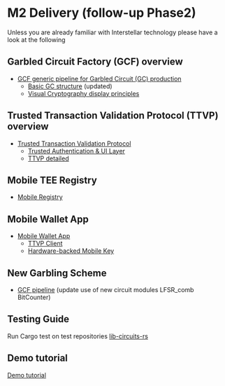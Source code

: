 # M2 Delivery (follow-up Phase2)

Unless you are already familiar with Interstellar technology please have a look at the following

## Garbled Circuit Factory (GCF) overview
- [GCF generic pipeline for Garbled Circuit (GC) production](./GCF.md)
    - [Basic GC structure](./GC.md) (updated)
    - [Visual Cryptography display principles](./VC-GC.md)

## Trusted Transaction Validation Protocol (TTVP) overview
- [Trusted Transaction Validation Protocol](./TTVP.md)
    - [Trusted Authentication & UI Layer](./TAUI.md)
    - [TTVP detailed](./TTVP_detailed.md)
    
## Mobile TEE Registry
- [Mobile Registry](./Mobile_Registry.md)

## Mobile Wallet App

- [Mobile Wallet App](./Mobile_App.md)
    - [TTVP Client](./TTVP_client.md)
    - [Hardware-backed Mobile Key](./HBMK.md)

## New Garbling Scheme

- [GCF pipeline](./GCF_pipeline_detailed.md) (update use of new circuit modules LFSR_comb BitCounter)


## Testing Guide
Run Cargo test on test repositories
[lib-circuits-rs](https://github.com/Interstellar-Network/lib-garble-rs/tree/w3f-phase2-milestone1)


## Demo tutorial

[Demo tutorial](./2M2_demo_tutorial.md)
